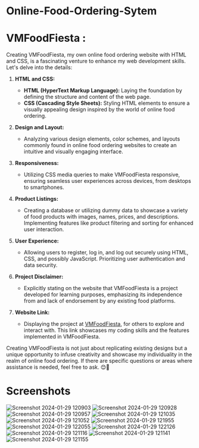 # Online-Food-Ordering-Sytem

#  VMFoodFiesta : 

Creating VMFoodFiesta, my own online food ordering website with HTML and CSS, is a fascinating venture to enhance my web development skills. Let's delve into the details:

1. **HTML and CSS:**
   - **HTML (HyperText Markup Language):** Laying the foundation by defining the structure and content of the web page.
   - **CSS (Cascading Style Sheets):** Styling HTML elements to ensure a visually appealing design inspired by the world of online food ordering.

2. **Design and Layout:**
   - Analyzing various design elements, color schemes, and layouts commonly found in online food ordering websites to create an intuitive and visually engaging interface.

3. **Responsiveness:**
   - Utilizing CSS media queries to make VMFoodFiesta responsive, ensuring seamless user experiences across devices, from desktops to smartphones.

4. **Product Listings:**
   - Creating a database or utilizing dummy data to showcase a variety of food products with images, names, prices, and descriptions. Implementing features like product filtering and sorting for enhanced user interaction.

5. **User Experience:**
   - Allowing users to register, log in, and log out securely using HTML, CSS, and possibly JavaScript. Prioritizing user authentication and data security.

6. **Project Disclaimer:**
   - Explicitly stating on the website that VMFoodFiesta is a project developed for learning purposes, emphasizing its independence from and lack of endorsement by any existing food platforms.

7. **Website Link:**
   - Displaying the project at [VMFoodFiesta](https://iamvny.github.io/Online-Food-Ordering-Sytem-VMFoodFiesta/), for others to explore and interact with. This link showcases my coding skills and the features implemented in VMFoodFiesta.

Creating VMFoodFiesta is not just about replicating existing designs but a unique opportunity to infuse creativity and showcase my individuality in the realm of online food ordering. If there are specific questions or areas where assistance is needed, feel free to ask. 😊🚀



# Screenshots
![Screenshot 2024-01-29 120903](https://github.com/iamvny/VMFoodFiesta-/assets/146625204/66991058-ed59-42da-bb55-ab6daa688d8e)
![Screenshot 2024-01-29 120928](https://github.com/iamvny/VMFoodFiesta-/assets/146625204/c90bd2dd-dd94-4240-b64b-afd46be87814)
![Screenshot 2024-01-29 120957](https://github.com/iamvny/VMFoodFiesta-/assets/146625204/b23575d9-e8a0-4839-914c-6bb0904484cf)
![Screenshot 2024-01-29 121035](https://github.com/iamvny/VMFoodFiesta-/assets/146625204/d38ebc00-105b-48ae-9f28-53701b2f4003)
![Screenshot 2024-01-29 121052](https://github.com/iamvny/VMFoodFiesta-/assets/146625204/a18b3865-d3e9-4c99-a695-6df95924b5dd)
![Screenshot 2024-01-29 121955](https://github.com/iamvny/VMFoodFiesta-/assets/146625204/f2a45150-0ab2-4497-920e-3ae4da108294)
![Screenshot 2024-01-29 122055](https://github.com/iamvny/VMFoodFiesta-/assets/146625204/96b18f40-bf98-450e-824e-269d1e548898)
![Screenshot 2024-01-29 122126](https://github.com/iamvny/VMFoodFiesta-/assets/146625204/729e06d9-f249-42d4-a35e-f4423dcf367b)
![Screenshot 2024-01-29 121116](https://github.com/iamvny/VMFoodFiesta-/assets/146625204/3797e316-42d1-4801-a2ee-4450c4d51bcd)
![Screenshot 2024-01-29 121141](https://github.com/iamvny/VMFoodFiesta-/assets/146625204/8aab1a07-1030-4a3d-b096-afe945e85a77)
![Screenshot 2024-01-29 121155](https://github.com/iamvny/VMFoodFiesta-/assets/146625204/69ba8217-2b75-4988-b566-41f28fc710f0)


















